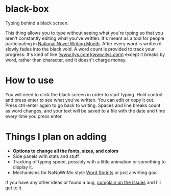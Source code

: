 # black-box
Typing behind a black screen.

This thing allows you to type without seeing what you're typing so that you aren't constantly editing what you've written. It's meant as a tool for people participating in [National Novel Writing Month](https://nanowrimo.org). After every word is written it slowly fades into the black void. A word count is provided to track your progress. It's kind of like [www.ilys.com](www.ilys.com) except it breaks by word, rather than character, and it doesn't charge money.

# How to use

You will need to click the black screen in order to start typing. Hold control and press enter to see what you've written. You can edit or copy it out. Press ctrl-enter again to go back to writing. Spaces and line breaks count as word changes, and your text will be saved to a file with the date and time every time you press enter.

# Things I plan on adding

+ **Options to change all the fonts, sizes, and colors**
+ Side panels with stats and stuff
+ Tracking of typing speed, possibly with a little animation or something to display it.
+ Mechanisms for NaNoWriMo style [Word Sprints](https://www.wikiwrimo.org/wiki/Word_war) or just a writing goal.

If you have any other ideas or found a bug, [complain on the Issues](../../issues) and I'll get to it.
